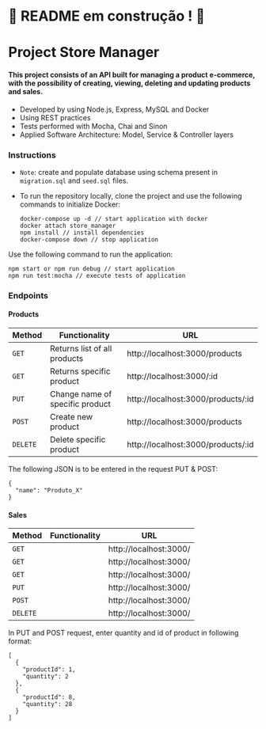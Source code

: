 # :construction: README em construção ! :construction:

# Project Store Manager

#### This project consists of an API built for managing a product e-commerce, with the possibility of creating, viewing, deleting and updating products and sales.

* Developed by using Node.js, Express, MySQL and Docker
* Using REST practices
* Tests performed with Mocha, Chai and Sinon
* Applied Software Architecture: Model, Service & Controller layers

### Instructions
* `Note`: create and populate database using schema present in `migration.sql` and `seed.sql` files.
* To run the repository locally, clone the project and use the following commands to initialize Docker: 

  ```
  docker-compose up -d // start application with docker
  docker attach store_manager
  npm install // install dependencies
  docker-compose down // stop application
  ```

Use the following command to run the application:
  ```
  npm start or npm run debug // start application
  npm run test:mocha // execute tests of application

  ```

### Endpoints
#### Products

  | Method     | Functionality | URL |
  | ----------- | ----------- | ----------- |
  | `GET`   | Returns list of all products | http://localhost:3000/products |
  | `GET`   | Returns specific product | http://localhost:3000/:id |
  | `PUT`   | Change name of specific product | http://localhost:3000/products/:id |
  | `POST`   | Create new product | http://localhost:3000/products |
  | `DELETE`   | Delete specific product | http://localhost:3000/products/:id |

The following JSON is to be entered in the request PUT & POST:
  ```
  { 
    "name": "Produto_X"
  }
  ```

#### Sales

  | Method     | Functionality | URL |
  | ----------- | ----------- | ----------- |
  | `GET`   |  | http://localhost:3000/ |
  | `GET`   |  | http://localhost:3000/ |
  | `GET`   |  | http://localhost:3000/ |
  | `PUT`   |  | http://localhost:3000/ |
  | `POST`   |  | http://localhost:3000/ |
  | `DELETE`   |  | http://localhost:3000/ |

In PUT and POST request, enter quantity and id of product in following format:
  ```
  [
    {
      "productId": 1,
      "quantity": 2
    }, 
    { 
      "productId": 8,
      "quantity": 28
    }
  ]
  ```
